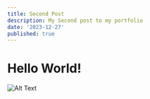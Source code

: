 ```yaml
---
title: Second Post
description: My Second post to my portfolio
date: '2023-12-27'
published: true
---
```


# Hello World!

![Alt Text](/profile-pic.png)